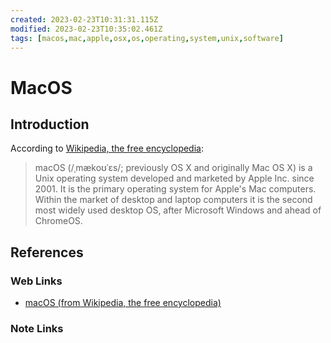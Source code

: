 ```yaml
---
created: 2023-02-23T10:31:31.115Z
modified: 2023-02-23T10:35:02.461Z
tags: [macos,mac,apple,osx,os,operating,system,unix,software]
---
```

# MacOS

## Introduction

According to [Wikipedia, the free encyclopedia][macos-wiki]:

>macOS (/ˌmækoʊˈɛs/; previously OS X and originally Mac OS X)
>is a Unix operating system developed and marketed by Apple Inc. since 2001.
>It is the primary operating system for Apple's Mac computers.
>Within the market of desktop and
>laptop computers it is the second most widely used desktop OS,
>after Microsoft Windows and ahead of ChromeOS.

## References

### Web Links

* [macOS (from Wikipedia, the free encyclopedia)][macos-wiki]

<!-- Hidden References -->
[macos-wiki]: https://en.wikipedia.org/wiki/MacOS "macOS (from Wikipedia, the free encyclopedia)"

### Note Links

<!-- Hidden References -->
